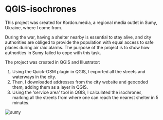 # QGIS-isochrones

This project was created for Kordon.media, a regional media outlet in Sumy, Ukraine, where I come from.

During the war, having a shelter nearby is essential to stay alive, and city authorities are obliged to provide the population with equal access to safe places during air raid alarms. The purpose of the project is to show how authorities in Sumy failed to cope with this task.

The project was created in QGIS and Illustrator:
1. Using the Quick-OSM plugin in QGIS, I exported all the streets and waterways in the city.
2. Then, I downloaded addresses from the city website and geocoded them, adding them as a layer in QGIS.
3. Using the 'service area' tool in QGIS, I calculated the isochrones, marking all the streets from where one can reach the nearest shelter in 5 minutes.

![sumy](https://github.com/user-attachments/assets/352554f1-a91f-4fd8-a414-27ca9d239a2a)
